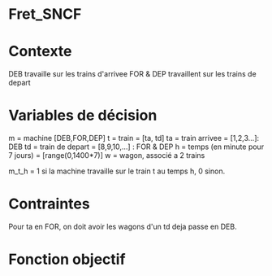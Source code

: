 # Fret_SNCF

# Contexte

DEB travaille sur les trains d'arrivee
FOR & DEP travaillent sur les trains de depart

# Variables de décision

m = machine [DEB,FOR,DEP]
t = train = [ta, td]
ta = train arrivee = [1,2,3...]: DEB
td = train de depart = [8,9,10,...] : FOR & DEP
h = temps (en minute pour 7 jours) = [range(0,1400*7)]
w = wagon, associé a 2 trains

m_t_h = 1 si la machine travaille sur le train t au temps h, 0 sinon.

# Contraintes

Pour ta en FOR, on doit avoir les wagons d'un td deja passe en DEB.

# Fonction objectif
